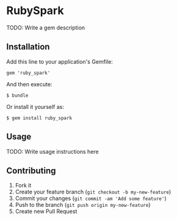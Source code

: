 # RubySpark

TODO: Write a gem description

## Installation

Add this line to your application's Gemfile:

    gem 'ruby_spark'

And then execute:

    $ bundle

Or install it yourself as:

    $ gem install ruby_spark

## Usage

TODO: Write usage instructions here

## Contributing

1. Fork it
2. Create your feature branch (`git checkout -b my-new-feature`)
3. Commit your changes (`git commit -am 'Add some feature'`)
4. Push to the branch (`git push origin my-new-feature`)
5. Create new Pull Request
